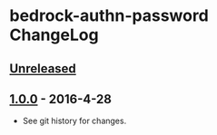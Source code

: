 # bedrock-authn-password ChangeLog

## [Unreleased]

## [1.0.0] - 2016-4-28

- See git history for changes.

[Unreleased]: https://github.com/digitalbazaar/bedrock-authn-password/compare/1.0.0...HEAD
[1.0.0]: https://github.com/digitalbazaar/bedrock-identity-rest/compare/0.0.0...1.0.0
